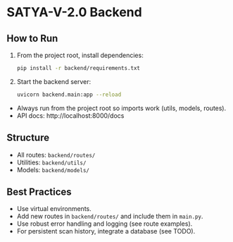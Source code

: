 # SATYA-V-2.0 Backend

## How to Run

1. From the project root, install dependencies:
   ```bash
   pip install -r backend/requirements.txt
   ```
2. Start the backend server:
   ```bash
   uvicorn backend.main:app --reload
   ```

- Always run from the project root so imports work (utils, models, routes).
- API docs: http://localhost:8000/docs

## Structure
- All routes: `backend/routes/`
- Utilities: `backend/utils/`
- Models: `backend/models/`

## Best Practices
- Use virtual environments.
- Add new routes in `backend/routes/` and include them in `main.py`.
- Use robust error handling and logging (see route examples).
- For persistent scan history, integrate a database (see TODO). 